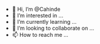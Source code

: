- 👋 Hi, I’m @Cahinde
- 👀 I’m interested in ...
- 🌱 I’m currently learning ...
- 💞️ I’m looking to collaborate on ...
- 📫 How to reach me ...

<!---
Cahinde/Cahinde is a ✨ special ✨ repository because its `README.md` (this file) appears on your GitHub profile.
You can click the Preview link to take a look at your changes.
--->
